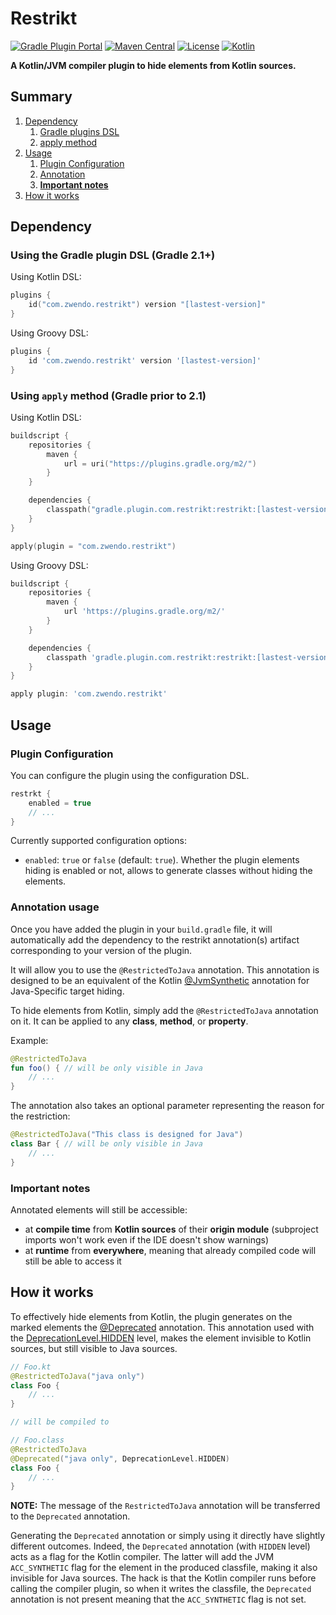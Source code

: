 # Restrikt

[![Gradle Plugin Portal](https://img.shields.io/gradle-plugin-portal/v/com.zwendo.restrikt?color=%2366dcb8&logo=gradle)](https://plugins.gradle.org/plugin/com.zwendo.restrikt)
[![Maven Central](https://img.shields.io/maven-central/v/com.zwendo/restrikt-annotation)](https://search.maven.org/artifact/com.zwendo/restrikt-annotation)
[![License](https://img.shields.io/badge/license-MIT-blue.svg)](https://mit-license.org/)
[![Kotlin](https://img.shields.io/badge/Kotlin-1.7.10-7f52ff.svg?logo=kotlin)](https://kotlinlang.org)

**A Kotlin/JVM compiler plugin to hide elements from Kotlin sources.**

## Summary

1. [Dependency](#dependency)
   1. [Gradle plugins DSL](#using-the-gradle-plugin-dsl-gradle-21)
   2. [apply method](#using-apply-method-gradle-prior-to-21) 
2. [Usage](#usage)
   1. [Plugin Configuration](#plugin-configuration)
   2. [Annotation](#annotation-usage)
   3. [**Important notes**](#important-notes)
3. [How it works](#how-it-works)

## Dependency

### Using the Gradle plugin DSL (Gradle 2.1+)

Using Kotlin DSL:

```kotlin
plugins {
    id("com.zwendo.restrikt") version "[lastest-version]"
}
```

Using Groovy DSL:

```groovy
plugins {
    id 'com.zwendo.restrikt' version '[lastest-version]'
}
```

### Using `apply` method (Gradle prior to 2.1)

Using Kotlin DSL:

```kotlin
buildscript {
    repositories {
        maven {
            url = uri("https://plugins.gradle.org/m2/")
        }
    }

    dependencies {
        classpath("gradle.plugin.com.restrikt:restrikt:[lastest-version]")
    }
}

apply(plugin = "com.zwendo.restrikt")
```

Using Groovy DSL:

```groovy
buildscript {
    repositories {
        maven {
            url 'https://plugins.gradle.org/m2/'
        }
    }

    dependencies {
        classpath 'gradle.plugin.com.restrikt:restrikt:[lastest-version]'
    }
}

apply plugin: 'com.zwendo.restrikt'
```

## Usage

### Plugin Configuration

You can configure the plugin using the configuration DSL.

```kotlin
restrkt {
    enabled = true
    // ...
}
```

Currently supported configuration options:
- `enabled`: `true` or `false` (default: `true`). Whether the plugin elements hiding is enabled or not, allows to
generate classes without hiding the elements.

### Annotation usage
Once you have added the plugin in your `build.gradle` file, it will automatically add the dependency to the restrikt
annotation(s) artifact corresponding to your version of the plugin.

It will allow you to use the `@RestrictedToJava` annotation. This annotation is designed to be an equivalent of the
Kotlin [@JvmSynthetic](https://kotlinlang.org/api/latest/jvm/stdlib/kotlin.jvm/-jvm-synthetic/) annotation for
Java-Specific target hiding. 

To hide elements from Kotlin, simply add the `@RestrictedToJava` annotation on it. It can be applied to any **class**,
**method**, or **property**. 

Example:
```kotlin
@RestrictedToJava
fun foo() { // will be only visible in Java
    // ...
}
```

The annotation also takes an optional parameter representing the reason for the restriction:

```kotlin
@RestrictedToJava("This class is designed for Java")
class Bar { // will be only visible in Java
    // ...
}
```

### Important notes

Annotated elements will still be accessible:

- at **compile time** from **Kotlin sources** of their **origin module** (subproject imports won't work even if the IDE
doesn't show warnings)
- at **runtime** from **everywhere**, meaning that already compiled code will still be able to access it

## How it works

To effectively hide elements from Kotlin, the plugin generates on the marked elements the
[@Deprecated](https://kotlinlang.org/api/latest/jvm/stdlib/kotlin/-deprecated/) annotation. This annotation used with
the [DeprecationLevel.HIDDEN](https://kotlinlang.org/api/latest/jvm/stdlib/kotlin/-deprecation-level/-h-i-d-d-e-n.html)
level, makes the element invisible to Kotlin sources, but still visible to Java sources.

```kotlin
// Foo.kt
@RestrictedToJava("java only")
class Foo {
    // ...
}

// will be compiled to

// Foo.class
@RestrictedToJava
@Deprecated("java only", DeprecationLevel.HIDDEN)
class Foo {
    // ...
}
```

**NOTE:** The message of the `RestrictedToJava` annotation will be transferred to the `Deprecated` annotation.

Generating the `Deprecated` annotation or simply using it directly have slightly different outcomes. Indeed, the
`Deprecated` annotation (with `HIDDEN` level) acts as a flag for the Kotlin compiler. The latter will add the JVM
`ACC_SYNTHETIC` flag for the element in the produced classfile, making it also invisible for Java sources. The hack is
that the Kotlin compiler runs before calling the compiler plugin, so when it writes the classfile, the `Deprecated`
annotation is not present meaning that the `ACC_SYNTHETIC` flag is not set.
